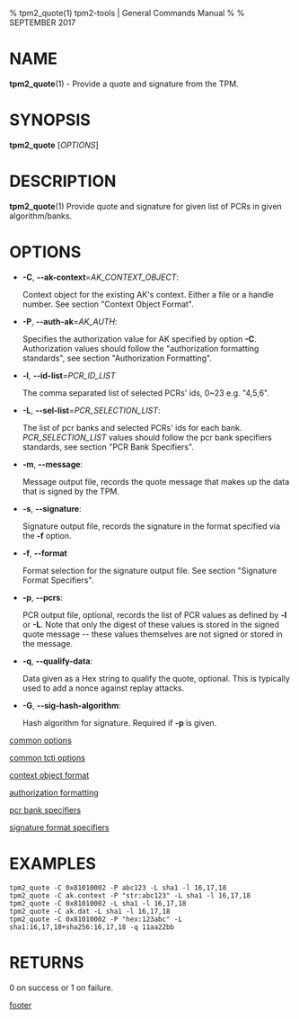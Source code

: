 % tpm2_quote(1) tpm2-tools | General Commands Manual
%
% SEPTEMBER 2017

# NAME

**tpm2_quote**(1) - Provide a quote and signature from the TPM.

# SYNOPSIS

**tpm2_quote** [*OPTIONS*]

# DESCRIPTION

**tpm2_quote**(1) Provide quote and signature for given list of PCRs in given algorithm/banks.

# OPTIONS

  * **-C**, **--ak-context**=_AK\_CONTEXT\_OBJECT_:

    Context object for the existing AK's context. Either a file or a handle number.
    See section "Context Object Format".

  * **-P**, **--auth-ak**=_AK\_AUTH_:

    Specifies the authorization value for AK specified by option **-C**.
    Authorization values should follow the "authorization formatting standards",
    see section "Authorization Formatting".

  * **-l**, **--id-list**=_PCR\_ID\_LIST_

	The comma separated list of selected PCRs' ids, 0~23 e.g. "4,5,6".

  * **-L**, **--sel-list**=_PCR\_SELECTION\_LIST_:

    The list of pcr banks and selected PCRs' ids for each bank.
    _PCR\_SELECTION\_LIST_ values should follow the
    pcr bank specifiers standards, see section "PCR Bank Specifiers".

  * **-m**, **--message**:

    Message output file, records the quote message that makes up the data that
    is signed by the TPM.

  * **-s**, **--signature**:

    Signature output file, records the signature in the format specified via the **-f**
    option.

  * **-f**, **--format**

    Format selection for the signature output file. See section "Signature Format Specifiers".

  * **-p**, **--pcrs**:

    PCR output file, optional, records the list of PCR values as defined 
    by **-l** or **-L**.  Note that only the digest of these values is stored in the 
    signed quote message -- these values themselves are not signed or 
    stored in the message.

  * **-q**, **--qualify-data**:

    Data given as a Hex string to qualify the  quote, optional. This is typically
    used to add a nonce against replay attacks.

  * **-G**, **--sig-hash-algorithm**:

    Hash algorithm for signature. Required if **-p** is given.

[common options](common/options.md)

[common tcti options](common/tcti.md)

[context object format](common/ctxobj.md)

[authorization formatting](common/authorizations.md)

[pcr bank specifiers](common/pcr.md)

[signature format specifiers](common/signature.md)

# EXAMPLES

```
tpm2_quote -C 0x81010002 -P abc123 -L sha1 -l 16,17,18
tpm2_quote -C ak.context -P "str:abc123" -L sha1 -l 16,17,18
tpm2_quote -C 0x81010002 -L sha1 -l 16,17,18
tpm2_quote -C ak.dat -L sha1 -l 16,17,18
tpm2_quote -C 0x81010002 -P "hex:123abc" -L sha1:16,17,18+sha256:16,17,18 -q 11aa22bb
```

# RETURNS

0 on success or 1 on failure.

[footer](common/footer.md)
